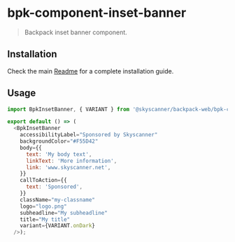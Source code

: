 # bpk-component-inset-banner

> Backpack inset banner component.

## Installation

Check the main [Readme](https://github.com/skyscanner/backpack#usage) for a complete installation guide.

## Usage

```js
import BpkInsetBanner, { VARIANT } from '@skyscanner/backpack-web/bpk-component-inset-banner';

export default () => (
  <BpkInsetBanner
    accessibilityLabel="Sponsored by Skyscanner"
    backgroundColor="#F55D42"
    body={{
      text: 'My body text',
      linkText: 'More information',
      link: 'www.skyscanner.net',
    }}
    callToAction={{
      text: 'Sponsored',
    }}
    className="my-classname"
    logo="logo.png"
    subheadline="My subheadline"
    title="My title"
    variant={VARIANT.onDark}
  />);
```
